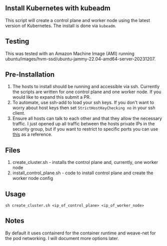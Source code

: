 Install Kubernetes with kubeadm
--

This script will create a control plane and worker node using the latest version of Kubernetes.  The install is done via ```kubeadm```.  
  
Testing
--

This was tested with an Amazon Machine Image (AMI) running ubuntu/images/hvm-ssd/ubuntu-jammy-22.04-amd64-server-20231207.  
  
Pre-Installation
--

1) The hosts to install should be running and accessible via ssh.  Currently the scripts are written for one control plane and one worker node.  If you would like to expand this submit a PR.  
2) To automate, use ssh-add to load your ssh keys.  If you don't want to worry about host keys then set ```StrictHostKeyChecking no``` in your ssh client.  
3) Ensure all hosts can talk to each other and that they allow the necessary traffic.  I just opened up all traffic between the hosts private IPs in the security group, but if you want to restrict to specific ports you can use [this](https://kubernetes.io/docs/reference/networking/ports-and-protocols/) as a reference.  
  
Files
--
  
1) create_cluster.sh - installs the control plane and, currently, one worker node  
2) install_control_plane.sh - code to install control plane and create the worker node config  
  
Usage
-- 
  
```  
sh create_cluster.sh <ip_of_control_plane> <ip_of_worker_node>  
```  
  
Notes
--
    
By default it uses containerd for the container runtime and weave-net for the pod networking.  I will document more options later.  
